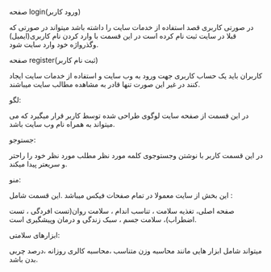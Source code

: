 صفحه login(ورود کاربر)

در صورتی کاربری قصد استفاده از خدمات سایت را داشته باشد میتواند در صورتی که قبلا در سایت ثبت نام کرده است در این قسمت با وارد کردن نام کاربری(ایمیل) وگذرواژه خود وارد سایت شود.

صفحه  register(ثبت نام کاربر)

کاربران باید یک حساب کاربری جهت ورود به وب سایت و استفاده از خدمات سایت ایجاد کنند در غیر این صورت تنها قادر به مشاهده مطالب سایت میباشند.

لگو:

در این قسمت از صفحه سایت لوگوی طراحی شده توسط کاربر قرار میگیرد که می میتواند به همراه نام وب سایت باشد.

جستوجو:

در این قسمت کاربر با نوشتن وجستوجوی کلمه مورد نظر مطلب مورد نظر خود را راحتر و سریعتر پیدا میکند.

منو:

این بخش از سایت معمولا در تمام صفحات فیکس میباشد .این قسمت شامل :

صفحه اصلی، تغذیه سلامت ، تناسب اندام ، سلامت روان(تست افردگی ، تست اضطراب)، سلامت جسم ، سبک زندگی و  درمان وپیشگیری است.

ابزارهای سلامتی:

میتواند شامل ابزار هایی مانند محاسبه وزن متناسب ،محاسبه کالری روزانه ،درصد چربی بدن باشد.



